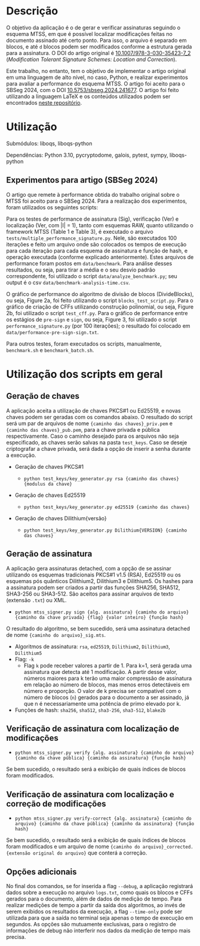 # Descrição

O objetivo da aplicação é o de gerar e verificar assinaturas seguindo o esquema MTSS, em que é possível localizar modificações feitas no documento assinado até certo ponto. Para isso, o arquivo é separado em blocos, e até `d` blocos podem ser modificados conforme a estrutura gerada para a assinatura. O DOI do artigo original é [10.1007/978-3-030-35423-7_2](https://doi.org/10.1007/978-3-030-35423-7_2) (_Modification Tolerant Signature Schemes: Location and Correction_).

Este trabalho, no entanto, tem o objetivo de implementar o artigo original em uma linguagem de alto nível, no caso, Python, e realizar experimentos para avaliar a performance do esquema MTSS. O artigo foi aceito para o SBSeg 2024, com o DOI [10.5753/sbseg.2024.241677](https://doi.org/10.5753/sbseg.2024.241677). O artigo foi feito utilizando a linguagem LaTeX e os conteúdos utilizados podem ser encontrados [neste repositório](https://github.com/AnthonyKamers/paper-mtss-signer).

# Utilização

Submódulos: liboqs, liboqs-python

Dependências: Python 3.10, pycryptodome, galois, pytest, sympy, liboqs-python

## Experimentos para artigo (SBSeg 2024)

O artigo que remete à performance obtida do trabalho original sobre o MTSS foi aceito para o SBSeg 2024. Para a realização dos experimentos, foram utilizados os seguintes scripts:

Para os testes de performance de assinatura (Sig), verificação (Ver) e localização (Ver, com |I| = 1), tanto com esquemas RAW, quanto utilizando o framework MTSS (Table 1 e Table 3), é executado o arquivo `tests/multiple_performance_signature.py`. Nele, são executados 100 iterações e feito um arquivo onde são colocados os tempos de execução para cada iteração para cada esquema de assinatura e função de hash, e operação executada (conforme explicado anteriormente). Estes arquivos de performance foram postos em `data/benchmark`. Para análise desses resultados, ou seja, para tirar a média e o seu desvio padrão correspondente, foi utilizado o script `data/analyze_benchmark.py`; seu output é o csv `data/benchmark-analysis-time.csv`.

O gráfico de performance do algoritmo de divisão de blocos (DivideBlocks), ou seja, Figure 2a, foi feito utilizando o script `blocks_test_script.py`. Para o gráfico de criação de CFFs utilizando construção polinomial, ou seja, Figure 2b, foi utilizado o script `test_cff.py`. Para o gráfico de performance entre os estágios de `pre-sign` e `sign`, ou seja, Figure 3, foi utilizado o script `performance_signature.py` (por 100 iterações); o resultado foi colocado em `data/performance-pre-sign-sign.txt`.

Para outros testes, foram executados os scripts, manualmente, `benchmark.sh` e `benchmark_batch.sh`.

# Utilização dos scripts em geral

## Geração de chaves

A aplicação aceita a utilização de chaves PKCS#1 ou Ed25519, e novas chaves podem ser geradas com os comandos abaixo. O resultado do script será um par de arquivos de nome ```{caminho das chaves}_priv.pem``` e ```{caminho das chaves}_pub.pem```, para a chave privada e pública respectivamente. Caso o caminho desejado para os arquivos não seja especificado, as chaves serão salvas na pasta ```test_keys```. Caso se deseje criptografar a chave privada, será dada a opção de inserir a senha durante a execução.

- Geração de chaves PKCS#1

    - ```python test_keys/key_generator.py rsa {caminho das chaves} {modulus da chave}```

- Geração de chaves Ed25519

    - ```python test_keys/key_generator.py ed25519 {caminho das chaves}```

- Geração de chaves Dilithium{versão}
    - ```python test_keys/key_generator.py Dilithium{VERSION} {caminho das chaves}```

## Geração de assinatura

A aplicação gera assinaturas detached, com a opção de se assinar utilizando os esquemas tradicionais PKCS#1 v1.5 (RSA), Ed25519 ou os esquemas pós quânticos Dilithium2, Dilithium3 e Dilithium5. Os hashes para a assinatura podem ser criados a partir das funções SHA256, SHA512, SHA3-256 ou SHA3-512. São aceitos para assinar arquivos de texto (extensão ```.txt```) ou XML.

- ```python mtss_signer.py sign {alg. assinatura} {caminho do arquivo} {caminho da chave privada} {flag} {valor inteiro} {função hash}```

O resultado do algoritmo, se bem sucedido, será uma assinatura detached de nome ```{caminho do arquivo}_sig.mts```.

- Algoritmos de assinatura: ```rsa```, ```ed25519```, ```Dilithium2```, ```Dilithium3```, ```Dilithium5```
- Flag: ```-k```
    - Flag ```k``` pode receber valores a partir de 1. Para k=1, será gerada uma assinatura que detecta até 1 modificação. A partir desse valor, números maiores para k terão uma maior compressão de assinatura em relação ao número de blocos, mas menos erros detectáveis em número e proporção. O valor de k precisa ser compatível com o número de blocos (```n```) gerados para o documento a ser assinado, já que n é necessariamente uma potência de primo elevado por k.
- Funções de hash: ```sha256```, ```sha512```, ```sha3-256```, ```sha3-512```, ```blake2b```

## Verificação de assinatura com localização de modificações

- ```python mtss_signer.py verify {alg. assinatura} {caminho do arquivo} {caminho da chave pública} {caminho da assinatura} {função hash}```

Se bem sucedido, o resultado será a exibição de quais índices de blocos foram modificados.

## Verificação de assinatura com localização e correção de modificações

- ```python mtss_signer.py verify-correct {alg. assinatura} {caminho do arquivo} {caminho da chave pública} {caminho da assinatura} {função hash}```

Se bem sucedido, o resultado será a exibição de quais índices de blocos foram modificados e um arquivo de nome ```{caminho do arquivo}_corrected.{extensão original do arquivo}``` que conterá a correção.

## Opções adicionais

No final dos comandos, se for inserida a flag ```--debug```, a aplicação registrará dados sobre a execução no arquivo ```logs.txt```, como quais os blocos e CFFs gerados para o documento, além de dados de medição de tempo. Para realizar medições de tempo a partir da saída dos algoritmos, ao invés de serem exibidos os resultados da execução, a flag ```--time-only``` pode ser utilizada para que a saída no terminal seja apenas o tempo de execução em segundos. As opções são mutuamente exclusivas, para o registro de informações de debug não interferir nos dados da medição de tempo mais precisa.